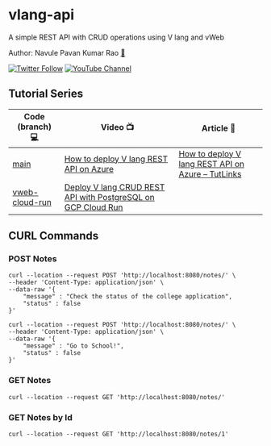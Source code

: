 # vlang-api

A simple REST API with CRUD operations using V lang and vWeb

Author: Navule Pavan Kumar Rao [🤵](https://bit.ly/3d17tZP)

[![Twitter Follow](https://img.shields.io/twitter/follow/tutlinksdotcom?style=social)](https://twitter.com/tutlinksdotcom)
[![YouTube Channel](https://img.shields.io/badge/YouTube-Subscribe-red)](http://bit.ly/2Uc0YNk)

## Tutorial Series


| Code (branch) 💻 | Video 📺 | Article 📝 |
|----------|-------------|------|
| [main](https://github.com/windson/vlang-api) | [How to deploy V lang REST API on Azure](https://bit.ly/3WvWYF3) | [How to deploy V lang REST API on Azure – TutLinks](https://bit.ly/3NyllOv) |
| [vweb-cloud-run](https://github.com/windson/vlang-api/tree/vweb-cloud-run) | [Deploy V lang CRUD REST API with PostgreSQL on GCP Cloud Run](https://bit.ly/3sXXuy9) | []() |


## CURL Commands

### POST Notes

```curl
curl --location --request POST 'http://localhost:8080/notes/' \
--header 'Content-Type: application/json' \
--data-raw '{
    "message" : "Check the status of the college application",
    "status" : false
}'
```

```curl
curl --location --request POST 'http://localhost:8080/notes/' \
--header 'Content-Type: application/json' \
--data-raw '{
    "message" : "Go to School!",
    "status" : false
}'
```

### GET Notes

```curl
curl --location --request GET 'http://localhost:8080/notes/'
```

### GET Notes by Id

```curl
curl --location --request GET 'http://localhost:8080/notes/1'
```
